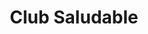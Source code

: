 ---
title: "Club Saludable"
url: /ciudad-autonoma-de-buenos-aires/club-saludable/
shop: supermercado
---